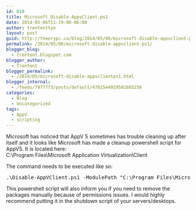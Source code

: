 ```yaml
---
id: 610
title: Microsoft Disable-AppvClient.ps1
date: 2014-05-06T11:19:00-06:00
author: trententtye
layout: post
guid: http://theorypc.ca/blog/2014/05/06/microsoft-disable-appvclient-ps1/
permalink: /2014/05/06/microsoft-disable-appvclient-ps1/
blogger_blog:
  - trentent.blogspot.com
blogger_author:
  - Trentent
blogger_permalink:
  - /2014/05/microsoft-disable-appvclientps1.html
blogger_internal:
  - /feeds/7977773/posts/default/4781544929581605256
categories:
  - Blog
  - Uncategorized
tags:
  - AppV
  - scripting
---
```

Microsoft has noticed that AppV 5 sometimes has trouble cleaning up after itself and it looks like Microsoft has made a cleanup powershell script for AppV5.  It is located here:  
C:\Program Files\Microsoft Application Virtualization\Client

The command needs to be executed like so:

<pre class="lang:ps decode:true ">.\Disable-AppVClient.ps1 -ModulePath "C:\Program Files\Microsoft Application Virtualization\Client\AppvClient\AppvClient.psd1" -RemoveAllPackages -PackageInstallationRoot "D:\AppVData\PackageInstallationRoot"</pre>

This powershell script will also inform you if you need to remove the packages manually because of permissions issues.  I would highly recommend putting it in the shutdown script of your servers/desktops.

<!-- AddThis Advanced Settings generic via filter on the_content -->

<!-- AddThis Share Buttons generic via filter on the_content -->